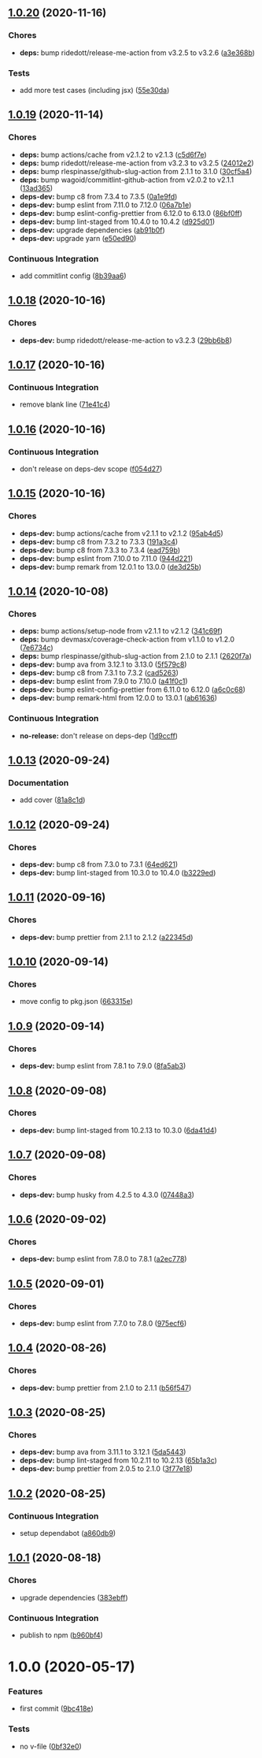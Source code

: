 ## [1.0.20](https://github.com/sergioramos/remark-copy-linked-files/compare/v1.0.19...v1.0.20) (2020-11-16)

### Chores

- **deps:** bump ridedott/release-me-action from v3.2.5 to v3.2.6 ([a3e368b](https://github.com/sergioramos/remark-copy-linked-files/commit/a3e368be2462a73e1c400e173ab665e76458e7d8))

### Tests

- add more test cases (including jsx) ([55e30da](https://github.com/sergioramos/remark-copy-linked-files/commit/55e30dae29097e024f73849215a40c992ca7f228))

## [1.0.19](https://github.com/sergioramos/remark-copy-linked-files/compare/v1.0.18...v1.0.19) (2020-11-14)

### Chores

- **deps:** bump actions/cache from v2.1.2 to v2.1.3 ([c5d6f7e](https://github.com/sergioramos/remark-copy-linked-files/commit/c5d6f7e25c79e9c79e2401d7694376f5cbdc12ed))
- **deps:** bump ridedott/release-me-action from v3.2.3 to v3.2.5 ([24012e2](https://github.com/sergioramos/remark-copy-linked-files/commit/24012e20af33b754e19b146d5b7c5e6697bef5cb))
- **deps:** bump rlespinasse/github-slug-action from 2.1.1 to 3.1.0 ([30cf5a4](https://github.com/sergioramos/remark-copy-linked-files/commit/30cf5a4646095f940e3d5e406c577258031341d1))
- **deps:** bump wagoid/commitlint-github-action from v2.0.2 to v2.1.1 ([13ad365](https://github.com/sergioramos/remark-copy-linked-files/commit/13ad36580c6a11d4f08135f558c1a705ed7ba7cc))
- **deps-dev:** bump c8 from 7.3.4 to 7.3.5 ([0a1e9fd](https://github.com/sergioramos/remark-copy-linked-files/commit/0a1e9fd805462f5ef7c1504fcf1456790aae2099))
- **deps-dev:** bump eslint from 7.11.0 to 7.12.0 ([06a7b1e](https://github.com/sergioramos/remark-copy-linked-files/commit/06a7b1e76cb5dd77c56c110c7c10025a95822ef3))
- **deps-dev:** bump eslint-config-prettier from 6.12.0 to 6.13.0 ([86bf0ff](https://github.com/sergioramos/remark-copy-linked-files/commit/86bf0ffe10ebed187a9c8e27ac488f807321211c))
- **deps-dev:** bump lint-staged from 10.4.0 to 10.4.2 ([d925d01](https://github.com/sergioramos/remark-copy-linked-files/commit/d925d01e0276d4e46991ec835671aad1ffa405c1))
- **deps-dev:** upgrade dependencies ([ab91b0f](https://github.com/sergioramos/remark-copy-linked-files/commit/ab91b0f46428daeb698ed39d0d5e0aa3bc139a8d))
- **deps-dev:** upgrade yarn ([e50ed90](https://github.com/sergioramos/remark-copy-linked-files/commit/e50ed90b46d26c27769dc5409187136074790627))

### Continuous Integration

- add commitlint config ([8b39aa6](https://github.com/sergioramos/remark-copy-linked-files/commit/8b39aa674bba4bcbf83988d09e7c7b8e5ccdf012))

## [1.0.18](https://github.com/sergioramos/remark-copy-linked-files/compare/v1.0.17...v1.0.18) (2020-10-16)

### Chores

- **deps-dev:** bump ridedott/release-me-action to v3.2.3 ([29bb6b8](https://github.com/sergioramos/remark-copy-linked-files/commit/29bb6b885888151e9d9166d233544ca64410c164))

## [1.0.17](https://github.com/sergioramos/remark-copy-linked-files/compare/v1.0.16...v1.0.17) (2020-10-16)

### Continuous Integration

- remove blank line ([71e41c4](https://github.com/sergioramos/remark-copy-linked-files/commit/71e41c4a4acef9ef72a55231c7bb9d2f0b666785))

## [1.0.16](https://github.com/sergioramos/remark-copy-linked-files/compare/v1.0.15...v1.0.16) (2020-10-16)

### Continuous Integration

- don't release on deps-dev scope ([f054d27](https://github.com/sergioramos/remark-copy-linked-files/commit/f054d27a072fd61354dd3a12581d45a6562702f7))

## [1.0.15](https://github.com/sergioramos/remark-copy-linked-files/compare/v1.0.14...v1.0.15) (2020-10-16)

### Chores

- **deps-dev:** bump actions/cache from v2.1.1 to v2.1.2 ([95ab4d5](https://github.com/sergioramos/remark-copy-linked-files/commit/95ab4d5b71144a085c887195d74dffa4e5172c34))
- **deps-dev:** bump c8 from 7.3.2 to 7.3.3 ([191a3c4](https://github.com/sergioramos/remark-copy-linked-files/commit/191a3c46e021ab94b45f1425bcd6b8f13d2642e8))
- **deps-dev:** bump c8 from 7.3.3 to 7.3.4 ([ead759b](https://github.com/sergioramos/remark-copy-linked-files/commit/ead759b604e884463090b49449f70cbd728b13f2))
- **deps-dev:** bump eslint from 7.10.0 to 7.11.0 ([944d221](https://github.com/sergioramos/remark-copy-linked-files/commit/944d221a14a2efe2f9737a134ba3ec4b4b68d6e2))
- **deps-dev:** bump remark from 12.0.1 to 13.0.0 ([de3d25b](https://github.com/sergioramos/remark-copy-linked-files/commit/de3d25bb734e08cd7677ccc4e5551a154006f7e3))

## [1.0.14](https://github.com/sergioramos/remark-copy-linked-files/compare/v1.0.13...v1.0.14) (2020-10-08)

### Chores

- **deps:** bump actions/setup-node from v2.1.1 to v2.1.2 ([341c69f](https://github.com/sergioramos/remark-copy-linked-files/commit/341c69f17711e9ecff79e7ac67abf8099d83d7d8))
- **deps:** bump devmasx/coverage-check-action from v1.1.0 to v1.2.0 ([7e6734c](https://github.com/sergioramos/remark-copy-linked-files/commit/7e6734c5487bd29804d2acde357eb025152aa957))
- **deps:** bump rlespinasse/github-slug-action from 2.1.0 to 2.1.1 ([2620f7a](https://github.com/sergioramos/remark-copy-linked-files/commit/2620f7a7f58524ec7b0e3e54702db04510e7e588))
- **deps-dev:** bump ava from 3.12.1 to 3.13.0 ([5f579c8](https://github.com/sergioramos/remark-copy-linked-files/commit/5f579c81c397341baaf653b53ff8bd876d1ceb43))
- **deps-dev:** bump c8 from 7.3.1 to 7.3.2 ([cad5263](https://github.com/sergioramos/remark-copy-linked-files/commit/cad5263cc91bc8f1bae8016af384ee3e7abd3937))
- **deps-dev:** bump eslint from 7.9.0 to 7.10.0 ([a41f0c1](https://github.com/sergioramos/remark-copy-linked-files/commit/a41f0c18c3bd6e2da560fe855cfe63cc672d7d80))
- **deps-dev:** bump eslint-config-prettier from 6.11.0 to 6.12.0 ([a6c0c68](https://github.com/sergioramos/remark-copy-linked-files/commit/a6c0c688bb451756f1186a159fefddd23bd54950))
- **deps-dev:** bump remark-html from 12.0.0 to 13.0.1 ([ab61636](https://github.com/sergioramos/remark-copy-linked-files/commit/ab61636931a476ace2249f904704aec2857390b3))

### Continuous Integration

- **no-release:** don't release on deps-dep ([1d9ccff](https://github.com/sergioramos/remark-copy-linked-files/commit/1d9ccffa572e774ebbba541a0d8987b646417354))

## [1.0.13](https://github.com/sergioramos/remark-copy-linked-files/compare/v1.0.12...v1.0.13) (2020-09-24)

### Documentation

- add cover ([81a8c1d](https://github.com/sergioramos/remark-copy-linked-files/commit/81a8c1d999a475b126975258d1e7bb3a5b17df17))

## [1.0.12](https://github.com/sergioramos/remark-copy-linked-files/compare/v1.0.11...v1.0.12) (2020-09-24)

### Chores

- **deps-dev:** bump c8 from 7.3.0 to 7.3.1 ([64ed621](https://github.com/sergioramos/remark-copy-linked-files/commit/64ed6218edbcf2362d50f940f9a9be21ca0fa89c))
- **deps-dev:** bump lint-staged from 10.3.0 to 10.4.0 ([b3229ed](https://github.com/sergioramos/remark-copy-linked-files/commit/b3229ed42bcdf7aa36f9c2c822284f1dc3e25997))

## [1.0.11](https://github.com/sergioramos/remark-copy-linked-files/compare/v1.0.10...v1.0.11) (2020-09-16)

### Chores

- **deps-dev:** bump prettier from 2.1.1 to 2.1.2 ([a22345d](https://github.com/sergioramos/remark-copy-linked-files/commit/a22345daa9bb1d8c480036dd4a06a1fabc54376d))

## [1.0.10](https://github.com/sergioramos/remark-copy-linked-files/compare/v1.0.9...v1.0.10) (2020-09-14)

### Chores

- move config to pkg.json ([663315e](https://github.com/sergioramos/remark-copy-linked-files/commit/663315ed1abcb8fe8fff5649dc54c4326a78a924))

## [1.0.9](https://github.com/sergioramos/remark-copy-linked-files/compare/v1.0.8...v1.0.9) (2020-09-14)

### Chores

- **deps-dev:** bump eslint from 7.8.1 to 7.9.0 ([8fa5ab3](https://github.com/sergioramos/remark-copy-linked-files/commit/8fa5ab3dcc93c335bb64bc29f4c844b8b3d316b8))

## [1.0.8](https://github.com/sergioramos/remark-copy-linked-files/compare/v1.0.7...v1.0.8) (2020-09-08)

### Chores

- **deps-dev:** bump lint-staged from 10.2.13 to 10.3.0 ([6da41d4](https://github.com/sergioramos/remark-copy-linked-files/commit/6da41d4c4945a5fa37852a0f898f2722fe38e9fd))

## [1.0.7](https://github.com/sergioramos/remark-copy-linked-files/compare/v1.0.6...v1.0.7) (2020-09-08)

### Chores

- **deps-dev:** bump husky from 4.2.5 to 4.3.0 ([07448a3](https://github.com/sergioramos/remark-copy-linked-files/commit/07448a3daee328289560295183eef3943bee70f0))

## [1.0.6](https://github.com/sergioramos/remark-copy-linked-files/compare/v1.0.5...v1.0.6) (2020-09-02)

### Chores

- **deps-dev:** bump eslint from 7.8.0 to 7.8.1 ([a2ec778](https://github.com/sergioramos/remark-copy-linked-files/commit/a2ec778a7c7d44bcf78b534d19d024536ebcdcda))

## [1.0.5](https://github.com/sergioramos/remark-copy-linked-files/compare/v1.0.4...v1.0.5) (2020-09-01)

### Chores

- **deps-dev:** bump eslint from 7.7.0 to 7.8.0 ([975ecf6](https://github.com/sergioramos/remark-copy-linked-files/commit/975ecf6fee5f71cc029748d82b6d84ab2f79406c))

## [1.0.4](https://github.com/sergioramos/remark-copy-linked-files/compare/v1.0.3...v1.0.4) (2020-08-26)

### Chores

- **deps-dev:** bump prettier from 2.1.0 to 2.1.1 ([b56f547](https://github.com/sergioramos/remark-copy-linked-files/commit/b56f5475c8c93f3f8326ea5fe1f6be1d63ab86a6))

## [1.0.3](https://github.com/sergioramos/remark-copy-linked-files/compare/v1.0.2...v1.0.3) (2020-08-25)

### Chores

- **deps-dev:** bump ava from 3.11.1 to 3.12.1 ([5da5443](https://github.com/sergioramos/remark-copy-linked-files/commit/5da544334e3f173cebc322e1966bd8d7ab7b3e93))
- **deps-dev:** bump lint-staged from 10.2.11 to 10.2.13 ([65b1a3c](https://github.com/sergioramos/remark-copy-linked-files/commit/65b1a3c1805e2ecac12d5d997811aad92a0c1e44))
- **deps-dev:** bump prettier from 2.0.5 to 2.1.0 ([3f77e18](https://github.com/sergioramos/remark-copy-linked-files/commit/3f77e182fb916c2e30ce9165b185242a90855cce))

## [1.0.2](https://github.com/sergioramos/remark-copy-linked-files/compare/v1.0.1...v1.0.2) (2020-08-25)

### Continuous Integration

- setup dependabot ([a860db9](https://github.com/sergioramos/remark-copy-linked-files/commit/a860db97dd8f8f3ddfe9ba5959abded666b1763f))

## [1.0.1](https://github.com/sergioramos/remark-copy-linked-files/compare/v1.0.0...v1.0.1) (2020-08-18)

### Chores

- upgrade dependencies ([383ebff](https://github.com/sergioramos/remark-copy-linked-files/commit/383ebffb789d3110bf3eb55c1b8b39b1d01c7209))

### Continuous Integration

- publish to npm ([b960bf4](https://github.com/sergioramos/remark-copy-linked-files/commit/b960bf4527186b084fc3049d9b1e3822c16573e1))

# 1.0.0 (2020-05-17)

### Features

- first commit ([9bc418e](https://github.com/sergioramos/remark-copy-linked-files/commit/9bc418ecccc03d5382a3bf56b502964867ff450f))

### Tests

- no v-file ([0bf32e0](https://github.com/sergioramos/remark-copy-linked-files/commit/0bf32e036fc5dc62d631f2c96a04ec9f54cfd651))
